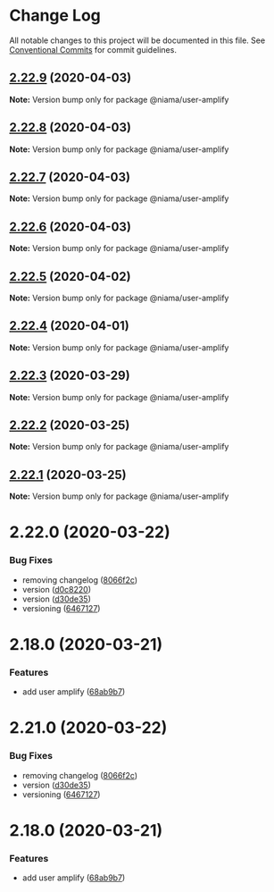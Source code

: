 # Change Log

All notable changes to this project will be documented in this file.
See [Conventional Commits](https://conventionalcommits.org) for commit guidelines.

## [2.22.9](https://github.com/niama-strategies/niama/compare/@niama/user-amplify@2.22.8...@niama/user-amplify@2.22.9) (2020-04-03)

**Note:** Version bump only for package @niama/user-amplify





## [2.22.8](https://github.com/niama-strategies/niama/compare/@niama/user-amplify@2.22.7...@niama/user-amplify@2.22.8) (2020-04-03)

**Note:** Version bump only for package @niama/user-amplify





## [2.22.7](https://github.com/niama-strategies/niama/compare/@niama/user-amplify@2.22.6...@niama/user-amplify@2.22.7) (2020-04-03)

**Note:** Version bump only for package @niama/user-amplify





## [2.22.6](https://github.com/niama-strategies/niama/compare/@niama/user-amplify@2.22.5...@niama/user-amplify@2.22.6) (2020-04-03)

**Note:** Version bump only for package @niama/user-amplify





## [2.22.5](https://github.com/niama-strategies/niama/compare/@niama/user-amplify@2.22.4...@niama/user-amplify@2.22.5) (2020-04-02)

**Note:** Version bump only for package @niama/user-amplify





## [2.22.4](https://github.com/niama-strategies/niama/compare/@niama/user-amplify@2.22.3...@niama/user-amplify@2.22.4) (2020-04-01)

**Note:** Version bump only for package @niama/user-amplify





## [2.22.3](https://github.com/niama-strategies/niama/compare/@niama/user-amplify@2.22.2...@niama/user-amplify@2.22.3) (2020-03-29)

**Note:** Version bump only for package @niama/user-amplify





## [2.22.2](https://github.com/niama-strategies/niama/compare/@niama/user-amplify@2.22.1...@niama/user-amplify@2.22.2) (2020-03-25)

**Note:** Version bump only for package @niama/user-amplify





## [2.22.1](https://github.com/niama-strategies/niama/compare/@niama/user-amplify@2.22.0...@niama/user-amplify@2.22.1) (2020-03-25)

**Note:** Version bump only for package @niama/user-amplify





# 2.22.0 (2020-03-22)


### Bug Fixes

* removing changelog ([8066f2c](https://github.com/niama-strategies/niama/commit/8066f2c143a8e93600d5dab4ab313501e81f7a82))
* version ([d0c8220](https://github.com/niama-strategies/niama/commit/d0c822081680fe0106ebe9b8dd30ce769d102759))
* version ([d30de35](https://github.com/niama-strategies/niama/commit/d30de355da29ccd03916cddcd532e543e5906d0d))
* versioning ([6467127](https://github.com/niama-strategies/niama/commit/6467127550c6c1bfbc0d43ab4d83906695d9d732))



# 2.18.0 (2020-03-21)


### Features

* add user amplify ([68ab9b7](https://github.com/niama-strategies/niama/commit/68ab9b7c882c685254676ad9184a639a57d81386))





# 2.21.0 (2020-03-22)


### Bug Fixes

* removing changelog ([8066f2c](https://github.com/niama-strategies/niama/commit/8066f2c143a8e93600d5dab4ab313501e81f7a82))
* version ([d30de35](https://github.com/niama-strategies/niama/commit/d30de355da29ccd03916cddcd532e543e5906d0d))
* versioning ([6467127](https://github.com/niama-strategies/niama/commit/6467127550c6c1bfbc0d43ab4d83906695d9d732))



# 2.18.0 (2020-03-21)


### Features

* add user amplify ([68ab9b7](https://github.com/niama-strategies/niama/commit/68ab9b7c882c685254676ad9184a639a57d81386))
